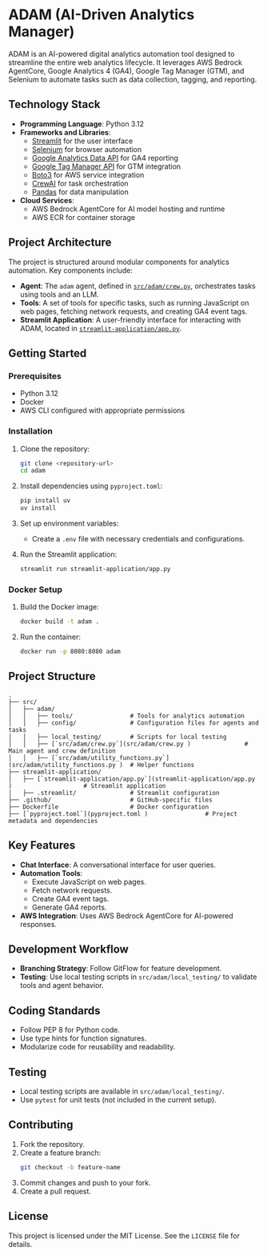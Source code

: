 # ADAM (AI-Driven Analytics Manager)

ADAM is an AI-powered digital analytics automation tool designed to streamline the entire web analytics lifecycle. It leverages AWS Bedrock AgentCore, Google Analytics 4 (GA4), Google Tag Manager (GTM), and Selenium to automate tasks such as data collection, tagging, and reporting.

## Technology Stack

- **Programming Language**: Python 3.12
- **Frameworks and Libraries**:
  - [Streamlit](https://streamlit.io/) for the user interface
  - [Selenium](https://www.selenium.dev/) for browser automation
  - [Google Analytics Data API](https://developers.google.com/analytics/devguides/reporting/data/v1) for GA4 reporting
  - [Google Tag Manager API](https://developers.google.com/tag-platform/tag-manager) for GTM integration
  - [Boto3](https://boto3.amazonaws.com/v1/documentation/api/latest/index.html) for AWS service integration
  - [CrewAI](https://github.com/crew-ai/crewai) for task orchestration
  - [Pandas](https://pandas.pydata.org/) for data manipulation
- **Cloud Services**:
  - AWS Bedrock AgentCore for AI model hosting and runtime
  - AWS ECR for container storage

## Project Architecture

The project is structured around modular components for analytics automation. Key components include:
- **Agent**: The `adam` agent, defined in [`src/adam/crew.py`](src/adam/crew.py), orchestrates tasks using tools and an LLM.
- **Tools**: A set of tools for specific tasks, such as running JavaScript on web pages, fetching network requests, and creating GA4 event tags.
- **Streamlit Application**: A user-friendly interface for interacting with ADAM, located in [`streamlit-application/app.py`](streamlit-application/app.py).

## Getting Started

### Prerequisites

- Python 3.12
- Docker
- AWS CLI configured with appropriate permissions

### Installation

1. Clone the repository:
   ```bash
   git clone <repository-url>
   cd adam
   ```

2. Install dependencies using `pyproject.toml`:
   ```bash
   pip install uv
   uv install
   ```

3. Set up environment variables:
   - Create a `.env` file with necessary credentials and configurations.

4. Run the Streamlit application:
   ```bash
   streamlit run streamlit-application/app.py
   ```

### Docker Setup

1. Build the Docker image:
   ```bash
   docker build -t adam .
   ```

2. Run the container:
   ```bash
   docker run -p 8080:8080 adam
   ```

## Project Structure

```
.
├── src/
│   ├── adam/
│   │   ├── tools/                # Tools for analytics automation
│   │   ├── config/               # Configuration files for agents and tasks
│   │   ├── local_testing/        # Scripts for local testing
│   │   ├── [`src/adam/crew.py`](src/adam/crew.py )               # Main agent and crew definition
│   │   ├── [`src/adam/utility_functions.py`](src/adam/utility_functions.py )  # Helper functions
├── streamlit-application/
│   ├── [`streamlit-application/app.py`](streamlit-application/app.py )                    # Streamlit application
│   ├── .streamlit/               # Streamlit configuration
├── .github/                      # GitHub-specific files
├── Dockerfile                    # Docker configuration
├── [`pyproject.toml`](pyproject.toml )                # Project metadata and dependencies
```

## Key Features

- **Chat Interface**: A conversational interface for user queries.
- **Automation Tools**:
  - Execute JavaScript on web pages.
  - Fetch network requests.
  - Create GA4 event tags.
  - Generate GA4 reports.
- **AWS Integration**: Uses AWS Bedrock AgentCore for AI-powered responses.

## Development Workflow

- **Branching Strategy**: Follow GitFlow for feature development.
- **Testing**: Use local testing scripts in `src/adam/local_testing/` to validate tools and agent behavior.

## Coding Standards

- Follow PEP 8 for Python code.
- Use type hints for function signatures.
- Modularize code for reusability and readability.

## Testing

- Local testing scripts are available in `src/adam/local_testing/`.
- Use `pytest` for unit tests (not included in the current setup).

## Contributing

1. Fork the repository.
2. Create a feature branch:
   ```bash
   git checkout -b feature-name
   ```
3. Commit changes and push to your fork.
4. Create a pull request.

## License

This project is licensed under the MIT License. See the `LICENSE` file for details.